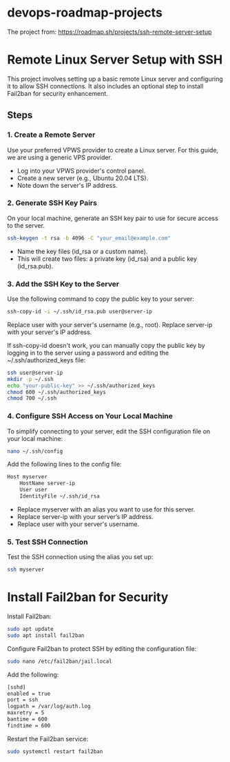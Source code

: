 # devops-roadmap-projects
The project from: https://roadmap.sh/projects/ssh-remote-server-setup

# Remote Linux Server Setup with SSH

This project involves setting up a basic remote Linux server and configuring it to allow SSH connections. It also includes an optional step to install Fail2ban for security enhancement.
## Steps

### 1. Create a Remote Server
Use your preferred VPWS provider to create a Linux server. For this guide, we are using a generic VPS provider.

- Log into your VPWS provider's control panel.
- Create a new server (e.g., Ubuntu 20.04 LTS).
- Note down the server's IP address.

### 2. Generate SSH Key Pairs
On your local machine, generate an SSH key pair to use for secure access to the server.

```sh
ssh-keygen -t rsa -b 4096 -C "your_email@example.com"
```

- Name the key files (id_rsa or a custom name).
- This will create two files: a private key (id_rsa) and a public key (id_rsa.pub).
  
### 3. Add the SSH Key to the Server
Use the following command to copy the public key to your server:

```sh
ssh-copy-id -i ~/.ssh/id_rsa.pub user@server-ip
```
Replace user with your server's username (e.g., root).
Replace server-ip with your server's IP address.

If ssh-copy-id doesn't work, you can manually copy the public key by logging in to the server using a password and editing the ~/.ssh/authorized_keys file:
```sh
ssh user@server-ip
mkdir -p ~/.ssh
echo "your-public-key" >> ~/.ssh/authorized_keys
chmod 600 ~/.ssh/authorized_keys
chmod 700 ~/.ssh
```

### 4. Configure SSH Access on Your Local Machine
To simplify connecting to your server, edit the SSH configuration file on your local machine:

```sh
nano ~/.ssh/config
```
Add the following lines to the config file:

```sh
Host myserver
    HostName server-ip
    User user
    IdentityFile ~/.ssh/id_rsa
```
- Replace myserver with an alias you want to use for this server.
- Replace server-ip with your server’s IP address.
- Replace user with your server's username.
  
### 5. Test SSH Connection
Test the SSH connection using the alias you set up:

```sh
ssh myserver
```

# Install Fail2ban for Security

Install Fail2ban:
```sh
sudo apt update
sudo apt install fail2ban
```
Configure Fail2ban to protect SSH by editing the configuration file:
```sh
sudo nano /etc/fail2ban/jail.local
```
Add the following:

```sh
[sshd]
enabled = true
port = ssh
logpath = /var/log/auth.log
maxretry = 5
bantime = 600
findtime = 600
```

Restart the Fail2ban service:
```sh
sudo systemctl restart fail2ban
```







